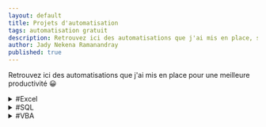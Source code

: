 ```yaml
---
layout: default
title: Projets d'automatisation
tags: automatisation gratuit
description: Retrouvez ici des automatisations que j'ai mis en place, soit pour ma propre productivité, soit pour le compte d'un proche ou d'un client.
author: Jady Nekena Ramanandray
published: true
---
```



Retrouvez ici des automatisations que j'ai mis en place pour une meilleure productivité 😀


<div class="listing">
	<details><summary>#Excel</summary>
	<a href="garder-les-colonnes-communes-de-plusieurs-fichiers-excel">Garder les colonnes communes de plusieurs fichiers Excel</a>
	</details>
	<details><summary>#SQL</summary>
	<a href="renvoyer-la-date-et-l-heure-locale-via-postgresql">Renvoyer la date et l'heure locale via postgreSQL</a>
	</details>
	<details><summary>#VBA</summary>
	<a href="optimisez-vos-executions-vba-avec-ces-quatre-astuces">Optimisez vos exécutions VBA avec ces 4 astuces</a>
	</details>
</div>